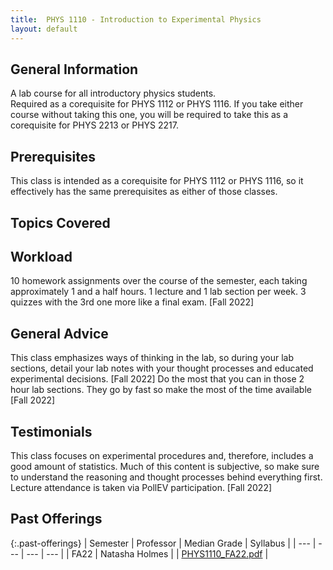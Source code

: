 ```yaml
---
title:  PHYS 1110 - Introduction to Experimental Physics
layout: default
---
```


<link rel="stylesheet" href="/main.css">

## General Information
A lab course for all introductory physics students.  
Required as a corequisite for PHYS 1112 or PHYS 1116.  If you take either course without taking this one, you will be required to take this as a corequisite for PHYS 2213 or PHYS 2217.  

## Prerequisites
This class is intended as a corequisite for PHYS 1112 or PHYS 1116, so it effectively has the same prerequisites as either of those classes.  

## Topics Covered

## Workload
10 homework assignments over the course of the semester, each taking approximately 1 and a half hours. 1 lecture and 1 lab section per week. 3 quizzes with the 3rd one more like a final exam. [Fall 2022]

## General Advice
This class emphasizes ways of thinking in the lab, so during your lab sections, detail your lab notes with your thought processes and educated experimental decisions. [Fall 2022]
Do the most that you can in those 2 hour lab sections. They go by fast so make the most of the time available [Fall 2022]

## Testimonials
This class focuses on experimental procedures and, therefore, includes a good amount of statistics. Much of this content is subjective, so make sure to understand the reasoning and thought processes behind everything first. Lecture attendance is taken via PollEV participation. [Fall 2022]
## Past Offerings

{:.past-offerings}
| Semester | Professor | Median Grade | Syllabus |
| --- | --- | --- | --- |
| FA22 | Natasha Holmes |  | <a href="/syllabi/PHYS1110_FA22.pdf">PHYS1110_FA22.pdf</a> |
